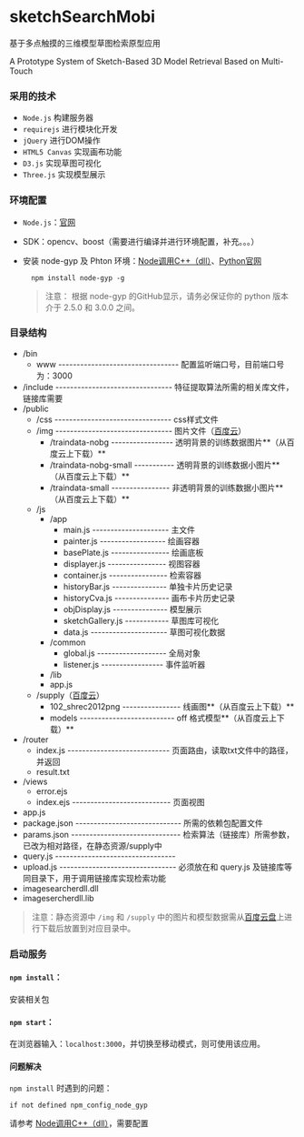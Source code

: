 # sketchSearchMobi

基于多点触摸的三维模型草图检索原型应用

A Prototype System of Sketch-Based 3D Model Retrieval Based on Multi-Touch

### 采用的技术

-  `Node.js` 构建服务器
-   `requirejs` 进行模块化开发
-   `jQuery` 进行DOM操作
-   `HTML5 Canvas` 实现画布功能
-   `D3.js` 实现草图可视化
-   `Three.js` 实现模型展示

### 环境配置

- `Node.js`：[官网](https://nodejs.org/zh-cn/)
- SDK：opencv、boost（需要进行编译并进行环境配置，补充。。。）
- 安装 node-gyp 及 Phton 环境：[Node调用C++（dll）](http://www.cnblogs.com/Ruth92/p/6209953.html)、[Python官网](https://www.python.org/)

		npm install node-gyp -g
    
    > 注意： 根据 node-gyp 的GitHub显示，请务必保证你的 python 版本介于 2.5.0 和 3.0.0 之间。

### 目录结构

- /bin
	- www --------------------------------- 配置监听端口号，目前端口号为：3000
- /include -------------------------------- 特征提取算法所需的相关库文件，链接库需要
- /public
	- /css -------------------------------- css样式文件
	- /img -------------------------------- 图片文件（[百度云](http://pan.baidu.com/s/1c2H0G3A)）
		- /traindata-nobg ----------------- 透明背景的训练数据图片**（从百度云上下载）**
		- /traindata-nobg-small ----------- 透明背景的训练数据小图片**（从百度云上下载）**
		- /traindata-small ---------------- 非透明背景的训练数据小图片**（从百度云上下载）**
	- /js
		- /app
			- main.js --------------------- 主文件
			- painter.js ------------------ 绘画容器
			- basePlate.js ---------------- 绘画底板
			- displayer.js ---------------- 视图容器
			- container.js ---------------- 检索容器
			- historyBar.js --------------- 单独卡片历史记录
			- historyCva.js --------------- 画布卡片历史记录
			- objDisplay.js --------------- 模型展示
			- sketchGallery.js ------------ 草图库可视化
			- data.js --------------------- 草图可视化数据
		- /common
			- global.js ------------------- 全局对象
			- listener.js ----------------- 事件监听器
		- /lib
		- app.js
	- /supply（[百度云](http://pan.baidu.com/s/1c2H0G3A)）
		- 102_shrec2012png ---------------- 线画图**（从百度云上下载）**
		- models -------------------------- off 格式模型**（从百度云上下载）**
- /router
	- index.js ---------------------------- 页面路由，读取txt文件中的路径，并返回
	- result.txt
- /views
	- error.ejs
	- index.ejs --------------------------- 页面视图
- app.js
- package.json ----------------------------- 所需的依赖包配置文件
- params.json ------------------------------ 检索算法（链接库）所需参数，已改为相对路径，在静态资源/supply中
- query.js ---------------------------------
- upload.js -------------------------------- 必须放在和 query.js 及链接库等同目录下，用于调用链接库实现检索功能
- imagesearcherdll.dll
- imagesercherdll.lib

> 注意：静态资源中 `/img` 和 `/supply` 中的图片和模型数据需从[百度云盘](http://pan.baidu.com/s/1c2H0G3A)上进行下载后放置到对应目录中。

### 启动服务

#### `npm install`：

安装相关包

#### `npm start`：

在浏览器输入：`localhost:3000`，并切换至移动模式，则可使用该应用。

#### 问题解决

`npm install` 时遇到的问题：

	if not defined npm_config_node_gyp

请参考 [Node调用C++（dll）](http://www.cnblogs.com/Ruth92/p/6209953.html)，需要配置
